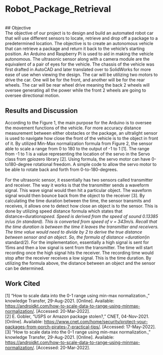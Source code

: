 # Robot_Package_Retrieval
<br> 
## Objective <br> 
The objective of our project is to design and build an automated robot car that will use different sensors to locate, retrieve and drop off a package to a predetermined location. The objective is to create an autonomous vehicle that can retrieve a package and return it back to the vehicle’s starting position. An Arduino and Raspberry Pi is used to aid in making the vehicle autonomous. The ultrasonic sensor along with a camera module are the equivalent of a pair of eyes for the vehicle. The chassis of the vehicle was first drafted in AutoCAD and later translated over to SolidWorks for more ease of use when viewing the design. The car will be utilizing two motors to drive the car. One will be for the front, and another will be for the rear wheels. The car will be rear wheel drive meaning the back 2 wheels will oversee generating all the power while the front 2 wheels are going to oversee directional motion.<br> 

## Results and Discussion<br> 
According to the Figure 1, the main purpose for the Arduino is to oversee the movement functions of the vehicle. For more accuracy distance measurement between either obstacles or the package, an ultralight sensor is used to navigate how close the front of the vehicle is to the object in front of it. By utilized Min-Max normalization formula from Figure 2, the sensor able to scale a range from 0 to 180 to the output of -1 to 1 [1]. The range from -1 to 1 is a value representing the location of the servo in the Servo class from gpiozero library [2]. Using formula, the servo motor can have 0-to180-degree rotational freedom. A simple code to allow the servo motor to be able to rotate back and forth from 0-to-180-degrees. <br> <br> 
For the ultrasonic sensor, it essentially has two sensors called transmitter and receiver. The way it works is that the transmitter sends a waveform signal. This wave signal would then hit a particular object. The waveform signal would then bounce back from the object to the receiver [3]. By calculating the time duration between the time, the sensor transmits and receives, it allows one to detect how close an object is to the sensor. This is done by utilizing speed distance formula which states that distance=duration*speed. Speed is derived from the speed of sound 0.13385 in/us (in standard). This is converted from speed of v = 343m/s. Recall that the time duration is between the time it leaves the transmitter and receivers. The time value would need to divide by 2 to derive the true distance between sensor and an object. So, the formula of distance =duration*(in standard/2). For the implementation, essentially a high signal is sent for 15ms and then a low signal is sent from the transmitter. The time will start recording once the high signal hits the receiver. The recording time would stop after the receiver receives a low signal. This is the time duration. By utilizing the formula above, the distance between an object and the sensor can be determined.  <br> 


## Work Cited <br> 

[1] “How to scale data into the 0-1 range using min-max normalization.,” knowledge Transfer, 29-Aug-2021. [Online]. Available: https://androidkt.com/how-to-scale-data-to-range-using-minmax-normalization/. [Accessed: 20-Mar-2022]. <br> 
[2] E. Gobler, “USPS or Amazon package stolen?,” CNET, 04-Nov-2021. [Online]. Available: https://www.cnet.com/home/security/protect-your-packages-from-porch-pirates-7-practical-tips/. [Accessed: 17-May-2022]. <br> 
[3] “How to scale data into the 0-1 range using min-max normalization.,” knowledge Transfer, 29-Aug-2021. [Online]. Available: https://androidkt.com/how-to-scale-data-to-range-using-minmax-normalization/. [Accessed: 20-Mar-2022]. <br> 

